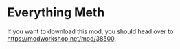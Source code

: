 # Everything Meth
If you want to download this mod, you should head over to https://modworkshop.net/mod/38500.
